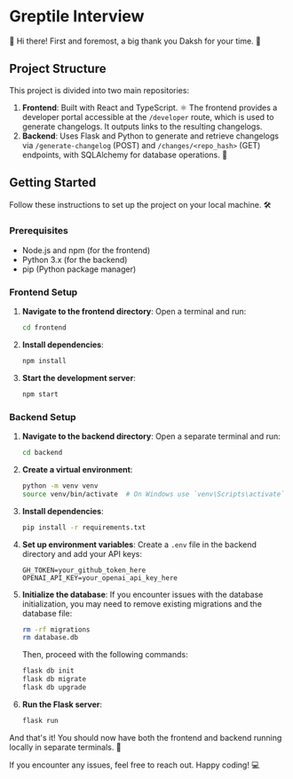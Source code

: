 # Greptile Interview

👋 Hi there! First and foremost, a big thank you Daksh for your time. 🙏

## Project Structure

This project is divided into two main repositories:

1. **Frontend**: Built with React and TypeScript. ⚛️ The frontend provides a developer portal accessible at the `/developer` route, which is used to generate changelogs. It outputs links to the resulting changelogs.
2. **Backend**: Uses Flask and Python to generate and retrieve changelogs via `/generate-changelog` (POST) and `/changes/<repo_hash>` (GET) endpoints, with SQLAlchemy for database operations. 🐍

## Getting Started

Follow these instructions to set up the project on your local machine. 🛠️

### Prerequisites

- Node.js and npm (for the frontend)
- Python 3.x (for the backend)
- pip (Python package manager)

### Frontend Setup

1. **Navigate to the frontend directory**:
   Open a terminal and run:
   ```bash
   cd frontend
   ```

2. **Install dependencies**:
   ```bash
   npm install
   ```

3. **Start the development server**:
   ```bash
   npm start
   ```

### Backend Setup

1. **Navigate to the backend directory**:
   Open a separate terminal and run:
   ```bash
   cd backend
   ```

2. **Create a virtual environment**:
   ```bash
   python -m venv venv
   source venv/bin/activate  # On Windows use `venv\Scripts\activate`
   ```

3. **Install dependencies**:
   ```bash
   pip install -r requirements.txt
   ```

4. **Set up environment variables**:
   Create a `.env` file in the backend directory and add your API keys:
   ```
   GH_TOKEN=your_github_token_here
   OPENAI_API_KEY=your_openai_api_key_here
   ```

5. **Initialize the database**:
   If you encounter issues with the database initialization, you may need to remove existing migrations and the database file:
   ```bash
   rm -rf migrations
   rm database.db
   ```
   Then, proceed with the following commands:
   ```bash
   flask db init
   flask db migrate
   flask db upgrade
   ```

6. **Run the Flask server**:
   ```bash
   flask run
   ```

And that's it! You should now have both the frontend and backend running locally in separate terminals. 🎉

If you encounter any issues, feel free to reach out. Happy coding! 💻
